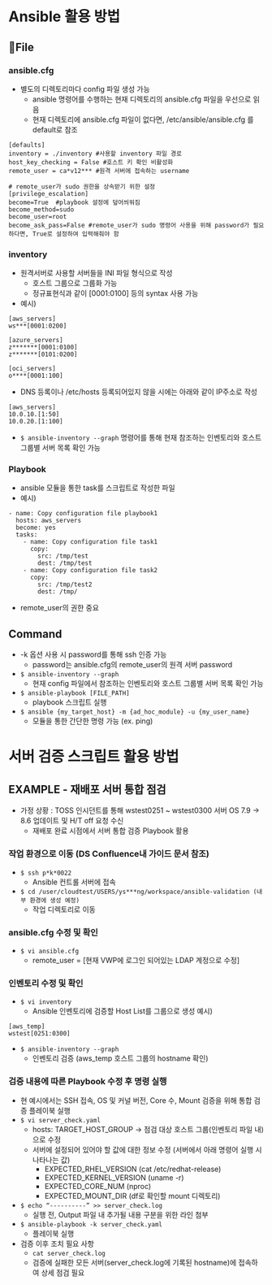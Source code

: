# Ansible 활용 방법

## File

### ansible.cfg
* 별도의 디렉토리마다 config 파일 생성 가능
  * ansible 명령어를 수행하는 현재 디렉토리의 ansible.cfg 파일을 우선으로 읽음
  * 현재 디렉토리에 ansible.cfg 파일이 없다면, /etc/ansible/ansible.cfg 를 default로 참조
```
[defaults]
inventory = ./inventory #사용할 inventory 파일 경로
host_key_checking = False #호스트 키 확인 비활성화
remote_user = ca*v12*** #원격 서버에 접속하는 username

# remote_user가 sudo 권한을 상속받기 위한 설정
[privilege_escalation]
become=True  #playbook 설정에 덮어씌워짐
become_method=sudo
become_user=root
become_ask_pass=False #remote_user가 sudo 명령어 사용을 위해 password가 필요하다면, True로 설정하여 입력해줘야 함
```


### inventory
* 원격서버로 사용할 서버들을 INI 파일 형식으로 작성
  * 호스트 그룹으로 그룹화 가능
  * 정규표현식과 같이 [0001:0100] 등의 syntax 사용 가능
* 예시)
```
[aws_servers]
ws***[0001:0200]

[azure_servers]
z*******[0001:0100]
z*******[0101:0200]

[oci_servers]
o****[0001:100]
```
* DNS 등록이나 /etc/hosts 등록되어있지 않을 시에는 아래와 같이 IP주소로 작성
```
[aws_servers]
10.0.10.[1:50]
10.0.20.[1:100]
```
* ```$ ansible-inventory --graph``` 명령어를 통해 현재 참조하는 인벤토리와 호스트 그룹별 서버 목록 확인 가능

### Playbook
* ansible 모듈을 통한 task를 스크립트로 작성한 파일
* 예시)
```
- name: Copy configuration file playbook1
  hosts: aws_servers
  become: yes
  tasks:
    - name: Copy configuration file task1
      copy:
        src: /tmp/test
        dest: /tmp/test
    - name: Copy configuration file task2
      copy:
        src: /tmp/test2
        dest: /tmp/
```
  * remote_user의 권한 중요

## Command
* -k 옵션 사용 시 password를 통해 ssh 인증 가능
  * password는 ansible.cfg의 remote_user의 원격 서버 password
* ```$ ansible-inventory --graph```
  * 현재 config 파일에서 참조하는 인벤토리와 호스트 그룹별 서버 목록 확인 가능
* ```$ ansible-playbook [FILE_PATH]```
  * playbook 스크립트 실행
* ```$ ansible {my_target_host} -m {ad_hoc_module} -u {my_user_name} ```
  * 모듈을 통한 간단한 명령 가능 (ex. ping)

# 서버 검증 스크립트 활용 방법

## EXAMPLE - 재배포 서버 통합 점검
* 가정 상황 : TOSS 인시던트를 통해 wstest0251 ~ wstest0300 서버 OS 7.9 → 8.6 업데이트 및 H/T off 요청 수신
  * 재배포 완료 시점에서 서버 통합 검증 Playbook 활용

### 작업 환경으로 이동 (DS Confluence내 가이드 문서 참조)
* ```$ ssh p*k*0022```
  * Ansible 컨트롤 서버에 접속
* ```$ cd /user/cloudtest/USERS/ys***ng/workspace/ansible-validation (내부 환경에 생성 예정)```
  * 작업 디렉토리로 이동

### ansible.cfg 수정 및 확인
* ```$ vi ansible.cfg```
  * remote_user = [현재 VWP에 로그인 되어있는 LDAP 계정으로 수정]

### 인벤토리 수정 및 확인
* ```$ vi inventory```
  * Ansible 인벤토리에 검증할 Host List를 그룹으로 생성
예시)
```
[aws_temp]
wstest[0251:0300]
```
* ```$ ansible-inventory --graph```
  * 인벤토리 검증 (aws_temp 호스트 그룹의 hostname 확인)

### 검증 내용에 따른 Playbook 수정 후 명령 실행
* 현 예시에서는 SSH 접속, OS 및 커널 버전, Core 수, Mount 검증을 위해 통합 검증 플레이북 실행
* ```$ vi server_check.yaml```
  * hosts: TARGET_HOST_GROUP -> 점검 대상 호스트 그룹(인벤토리 파일 내)으로 수정
  * 서버에 설정되어 있어야 할 값에 대한 정보 수정 (서버에서 아래 명령어 실행 시 나타나는 값)
    * EXPECTED_RHEL_VERSION (cat /etc/redhat-release)
    * EXPECTED_KERNEL_VERSION (uname -r)
    * EXPECTED_CORE_NUM (nproc)
    * EXPECTED_MOUNT_DIR (df로 확인할 mount 디렉토리)
* ```$ echo “----------” >> server_check.log```
  * 실행 전, Output 파일 내 추가될 내용 구분을 위한 라인 첨부
* ```$ ansible-playbook -k server_check.yaml```
  * 플레이북 실행
* 검증 이후 조치 필요 사항
  * ```cat server_check.log```
  * 검증에 실패한 모든 서버(server_check.log에 기록된 hostname)에 접속하여 상세 점검 필요

